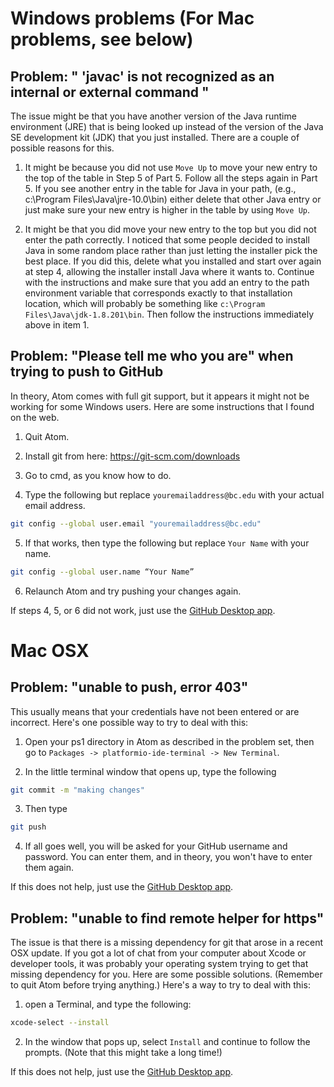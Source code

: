 # Windows problems (For Mac problems, see below)

## Problem: " 'javac' is not recognized as an internal or external command "

The issue might be that you have another version of the Java runtime environment (JRE) that is being looked up instead of the version of the Java SE development kit (JDK) that you just installed. There are a couple of possible reasons for this.

1. It might be because you did not use `Move Up` to move your new entry to the top of the table in Step 5 of Part 5. Follow all the steps again in Part 5. If you see another entry in the table for Java in your path, (e.g., c:\Program Files\Java\jre-10.0\bin) either delete that other Java entry or just make sure your new entry is higher in the table by using ``Move Up``.

2. It might be that you did move your new entry to the top but you did not enter the path correctly. I noticed that some people decided to install Java in some random place rather than just letting the installer pick the best place. If you did this, delete what you installed and start over again at step 4, allowing the installer install Java where it wants to. Continue with the instructions and make sure that you add an entry to the path environment variable that corresponds exactly to that installation location, which will probably be something like `c:\Program Files\Java\jdk-1.8.201\bin`. Then follow the instructions immediately above in item 1.

## Problem: "Please tell me who you are" when trying to push to GitHub

In theory, Atom comes with full git support, but it appears it might not be working for some Windows users. Here are some instructions that I found on the web.

1. Quit Atom.

2. Install git from here: https://git-scm.com/downloads

3. Go to cmd, as you know how to do.

4. Type the following but replace `youremailaddress@bc.edu` with your actual email address.

```bash
git config --global user.email "youremailaddress@bc.edu"
```

5. If that works, then type the following but replace `Your Name` with your name.

```bash
git config --global user.name “Your Name”
```

6. Relaunch Atom and try pushing your changes again. 

If steps 4, 5, or 6 did not work, just use the [GitHub Desktop app](https://desktop.github.com).

# Mac OSX
## Problem: "unable to push, error 403"
This usually means that your credentials have not been entered or are incorrect. Here's one possible way to try to deal with this:

1. Open your ps1 directory in Atom as described in the problem set, then go to `Packages -> platformio-ide-terminal -> New Terminal`.

2. In the little terminal window that opens up, type the following

```bash
git commit -m "making changes"
```

3. Then type

```bash
git push
```

4. If all goes well, you will be asked for your GitHub username and password. You can enter them, and in theory, you won't have to enter them again.

If this does not help, just use the [GitHub Desktop app](https://desktop.github.com).


## Problem: "unable to find remote helper for https"

The issue is that there is a missing dependency for git that arose in a recent OSX update. If you got a lot of chat from your computer about Xcode or developer tools, it was probably your operating system trying to get that missing dependency for you. Here are some possible solutions. (Remember to quit Atom before trying anything.) Here's a way to try to deal with this:

1. open a Terminal, and type the following:

```bash
xcode-select --install
```

2. In the window that pops up, select `Install` and continue to follow the prompts. (Note that this might take a long time!)

If this does not help, just use the [GitHub Desktop app](https://desktop.github.com).



